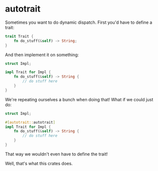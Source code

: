 # autotrait

Sometimes you want to do dynamic dispatch. First you'd have to define a trait:

```rust
trait Trait {
    fn do_stuff(&self) -> String;
}
```

And then implement it on something:

```rust
struct Impl;

impl Trait for Impl {
    fn do_stuff(&self) -> String {
        // do stuff here
    }
}
```

We're repeating ourselves a bunch when doing that! What if we could just do:

```rust
struct Impl;

#[autotrait::autotrait]
impl Trait for Impl {
    fn do_stuff(&self) -> String {
        // do stuff here
    }
}
```

That way we wouldn't even have to define the trait!

Well, that's what this crates does.
